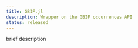 ```yaml
---
title: GBIF.jl
description: Wrapper on the GBIF occurrences API
status: released
---
```


brief description
